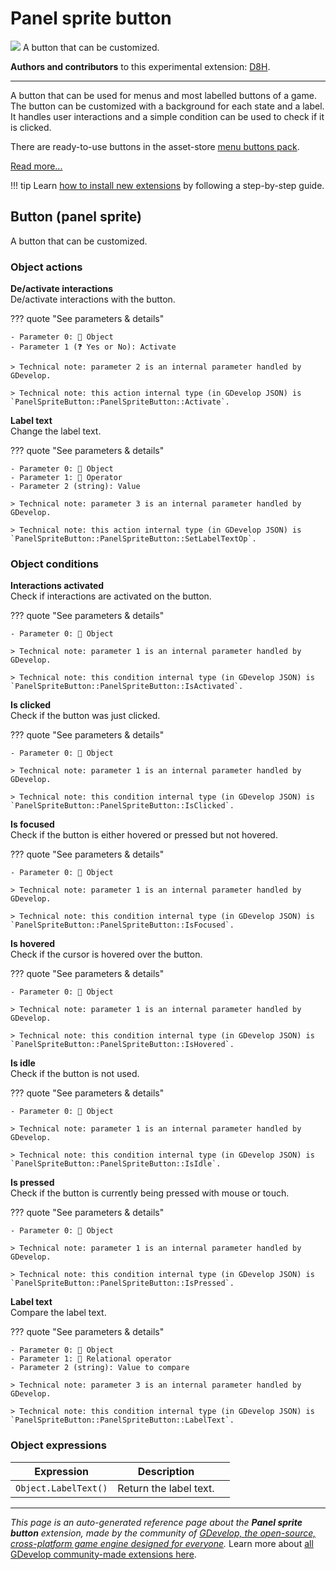 # Panel sprite button

<img src="https://resources.gdevelop-app.com/assets/Icons/Line Hero Pack/Master/SVG/Interface Elements/Interface Elements_interface_ui_button_ok_cta_clock_tap.svg" class="extension-icon"></img>
A button that can be customized.

**Authors and contributors** to this experimental extension: [D8H](https://gd.games/D8H).

---

A button that can be used for menus and most labelled buttons of a game. The button can be customized with a background for each state and a label. It handles user interactions and a simple condition can be used to check if it is clicked.

There are ready-to-use buttons in the asset-store [menu buttons pack](https://editor.gdevelop.io/?initial-dialog=asset-store&asset-pack=menu-buttons-menu-buttons).

[Read more...](/gdevelop5/objects/button)

!!! tip
    Learn [how to install new extensions](/gdevelop5/extensions/search) by following a step-by-step guide.



## Button (panel sprite) 

A button that can be customized. 

### Object actions

**De/activate interactions**  
De/activate interactions with the button.

??? quote "See parameters & details"

    - Parameter 0: 👾 Object
    - Parameter 1 (❓ Yes or No): Activate

    > Technical note: parameter 2 is an internal parameter handled by GDevelop.

    > Technical note: this action internal type (in GDevelop JSON) is `PanelSpriteButton::PanelSpriteButton::Activate`.

**Label text**  
Change the label text.

??? quote "See parameters & details"

    - Parameter 0: 👾 Object
    - Parameter 1: 🟰 Operator
    - Parameter 2 (string): Value

    > Technical note: parameter 3 is an internal parameter handled by GDevelop.

    > Technical note: this action internal type (in GDevelop JSON) is `PanelSpriteButton::PanelSpriteButton::SetLabelTextOp`.

### Object conditions

**Interactions activated**  
Check if interactions are activated on the button.

??? quote "See parameters & details"

    - Parameter 0: 👾 Object

    > Technical note: parameter 1 is an internal parameter handled by GDevelop.

    > Technical note: this condition internal type (in GDevelop JSON) is `PanelSpriteButton::PanelSpriteButton::IsActivated`.

**Is clicked**  
Check if the button was just clicked.

??? quote "See parameters & details"

    - Parameter 0: 👾 Object

    > Technical note: parameter 1 is an internal parameter handled by GDevelop.

    > Technical note: this condition internal type (in GDevelop JSON) is `PanelSpriteButton::PanelSpriteButton::IsClicked`.

**Is focused**  
Check if the button is either hovered or pressed but not hovered.

??? quote "See parameters & details"

    - Parameter 0: 👾 Object

    > Technical note: parameter 1 is an internal parameter handled by GDevelop.

    > Technical note: this condition internal type (in GDevelop JSON) is `PanelSpriteButton::PanelSpriteButton::IsFocused`.

**Is hovered**  
Check if the cursor is hovered over the button.

??? quote "See parameters & details"

    - Parameter 0: 👾 Object

    > Technical note: parameter 1 is an internal parameter handled by GDevelop.

    > Technical note: this condition internal type (in GDevelop JSON) is `PanelSpriteButton::PanelSpriteButton::IsHovered`.

**Is idle**  
Check if the button is not used.

??? quote "See parameters & details"

    - Parameter 0: 👾 Object

    > Technical note: parameter 1 is an internal parameter handled by GDevelop.

    > Technical note: this condition internal type (in GDevelop JSON) is `PanelSpriteButton::PanelSpriteButton::IsIdle`.

**Is pressed**  
Check if the button is currently being pressed with mouse or touch.

??? quote "See parameters & details"

    - Parameter 0: 👾 Object

    > Technical note: parameter 1 is an internal parameter handled by GDevelop.

    > Technical note: this condition internal type (in GDevelop JSON) is `PanelSpriteButton::PanelSpriteButton::IsPressed`.

**Label text**  
Compare the label text.

??? quote "See parameters & details"

    - Parameter 0: 👾 Object
    - Parameter 1: 🟰 Relational operator
    - Parameter 2 (string): Value to compare

    > Technical note: parameter 3 is an internal parameter handled by GDevelop.

    > Technical note: this condition internal type (in GDevelop JSON) is `PanelSpriteButton::PanelSpriteButton::LabelText`.

### Object expressions

| Expression | Description |  |
|-----|-----|-----|
| `Object.LabelText()` | Return the label text. ||


---

*This page is an auto-generated reference page about the **Panel sprite button** extension, made by the community of [GDevelop, the open-source, cross-platform game engine designed for everyone](https://gdevelop.io/).* Learn more about [all GDevelop community-made extensions here](/gdevelop5/extensions).